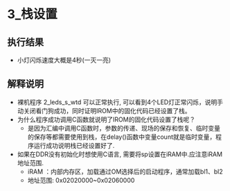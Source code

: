 # 3_栈设置

## 执行结果

* 小灯闪烁速度大概是4秒(一灭一亮)

## 解释说明

* 裸机程序 2_leds_s_wtd 可以正常执行, 可以看到4个LED灯正常闪烁，说明手动关闭看门狗成功，同时证明IROM中的固化代码已经设置了栈。
* 为什么程序成功调用C函数就说明了IROM的固化代码设置了栈呢？
  * 是因为汇编中调用C函数时，参数的传递、现场的保存和恢复、临时变量的保存等都需要使用到栈，在delay()函数中变量count就是临时变量，程序运行成功说明栈已经设置好了.
* 如果在DDR没有初始化时想使用C语言, 需要将sp设置在iRAM中.应注意iRAM地址范围.
  * iRAM ：内部内存区，加载通过OM选择后的启动程序，通常加载bl1、bl2
  * 地址范围: 0x02020000~0x02060000